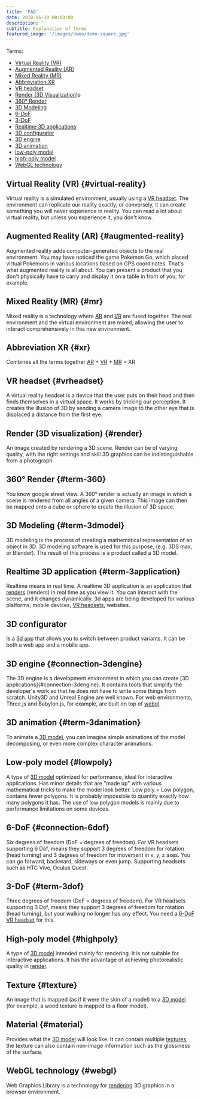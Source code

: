 ```yaml
---
title: 'FAQ'
date: 2018-06-30 00:00:00
description: ''
subtitle: Explanation of terms
featured_image: '/images/demo/demo-square.jpg'
---
```


Terms:
* [Virtual Reality (VR)](#virtual-reality)
* [Augmented Reality (AR)](#augmented-reality)
* [Mixed Reality (MR)](#mr)
* [Abbreviation XR](#xr)
* [VR headset](#vrheadset)
* [Render (3D Visualization)](#render)s
* [360° Render](#term-360)
* [3D Modeling](#volume-3dmodel)
* [6-DoF](#term-6dof)
* [3-DoF](#term-3dof)
* [Realtime 3D applications](#term-3dapplications)
* [3D configurator](#connection-3dkonfigurator)
* [3D engine](#term-3dengine)
* [3D animation](#term-3dimation)
* [low-poly model](#lowpoly)
* [high-poly model](#highpoly)
* [WebGL technology](#webgl)

## Virtual Reality (VR) {#virtual-reality}
Virtual reality is a simulated environment, usually using a [VR headset](#vrheadset). The environment can replicate our reality exactly, or conversely, it can create something you will never experience in reality. You can read a lot about virtual reality, but unless you experience it, you don't know.

## Augmented Reality (AR) {#augmented-reality}
Augmented reality adds computer-generated objects to the real environment. You may have noticed the game Pokemon Go, which placed virtual Pokemons in various locations based on GPS coordinates. That's what augmented reality is all about. You can present a product that you don't physically have to carry and display it on a table in front of you, for example. 

## Mixed Reality (MR) {#mr}
Mixed reality is a technology where [AR](#augmented-reality) and [VR](#virtual-reality) are fused together. The real environment and the virtual environment are mixed, allowing the user to interact comprehensively in this new environment.

## Abbreviation XR {#xr}
Combines all the terms together [AR](#real-reality) + [VR](#virtual-reality) + [MR](#mr) = XR

## VR headset {#vrheadset}
A virtual reality headset is a device that the user puts on their head and then finds themselves in a virtual space. It works by tricking our perception. It creates the illusion of 3D by sending a camera image to the other eye that is displaced a distance from the first eye. 

## Render (3D visualization) {#render}
An image created by rendering a 3D scene. Render can be of varying quality, with the right settings and skill 3D graphics can be indistinguishable from a photograph. 

## 360° Render {#term-360}
You know google street view. A 360° render is actually an image in which a scene is rendered from all angles of a given camera. This image can then be mapped onto a cube or sphere to create the illusion of 3D space.

## 3D Modeling {#term-3dmodel}
3D modeling is the process of creating a mathematical representation of an object in 3D. 3D modeling software is used for this purpose, (e.g. 3DS max, or Blender). The result of this process is a product called a 3D model.

## Realtime 3D application {#term-3application}
Realtime means in real time. A realtime 3D application is an application that [renders](#render) (renders) in real time as you view it. You can interact with the scene, and it changes dynamically. 3d apps are being developed for various platforms, mobile devices, [VR headsets](#vrheadset), websites.

## 3D configurator
Is a [3d app](#connection-3application) that allows you to switch between product variants. It can be both a web app and a mobile app.

## 3D engine {#connection-3dengine}
The 3D engine is a development environment in which you can create [3D applications]{#connection-3dengine}. It contains tools that simplify the developer's work so that he does not have to write some things from scratch. Unity3D and Unreal Engine are well known. For web environments, Three.js and Babylon.js, for example, are built on top of [webgl](#webgl).

## 3D animation {#term-3danimation}
To animate a [3D model](#term-3dmodel), you can imagine simple animations of the model decomposing, or even more complex character animations.

## Low-poly model {#lowpoly}
A type of [3D model](#volume-3dmodel) optimized for performance, ideal for interactive applications. Has minor details that are "made up" with various mathematical tricks to make the model look better. Low poly = Low polygon, contains fewer polygons. It is probably impossible to quantify exactly how many polygons it has. The use of low polygon models is mainly due to performance limitations on some devices.

## 6-DoF {#connection-6dof}
Six degrees of freedom (DoF = degrees of freedom). For VR headsets supporting 6 Dof, means they support 3 degrees of freedom for rotation (head turning) and 3 degrees of freedom for movement in x, y, z axes. You can go forward, backward, sideways or even jump. Supporting headsets such as HTC Vive, Oculus Quest.

## 3-DoF {#term-3dof}
Three degrees of freedom (DoF = degrees of freedom). For VR headsets supporting 3 Dof, means they support 3 degrees of freedom for rotation (head turning), but your walking no longer has any effect. You need a [6-DoF](#connection-6dof) [VR headset](#vrheadset) for this.

## High-poly model {#highpoly}
A type of [3D model](#volume-3dmodel) intended mainly for rendering. It is not suitable for interactive applications. It has the advantage of achieving photorealistic quality in [render](#render).

## Texture {#texture}
An image that is mapped (as if it were the skin of a model) to a [3D model](#term-3dmodel) (for example, a wood texture is mapped to a floor model).

## Material {#material}
Provides what the [3D model](#term-3dmodel) will look like. It can contain multiple [textures](#texture), the texture can also contain non-image information such as the glossiness of the surface.

## WebGL technology {#webgl}
Web Graphics Library is a technology for [rendering](#render) 3D graphics in a browser environment.
